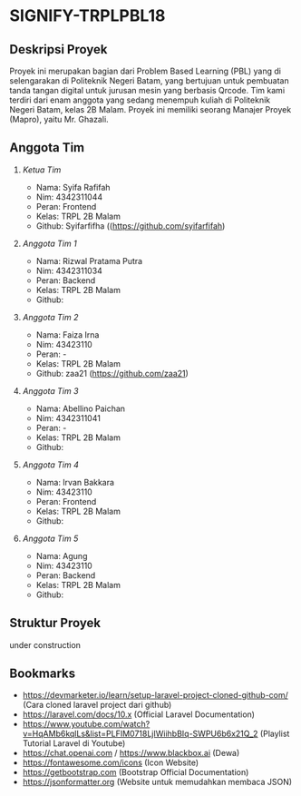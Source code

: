 # SIGNIFY-TRPLPBL18

## Deskripsi Proyek
Proyek ini merupakan bagian dari Problem Based Learning (PBL) yang di selengarakan di Politeknik Negeri Batam, yang bertujuan untuk pembuatan tanda tangan digital untuk jurusan mesin yang berbasis Qrcode. Tim kami terdiri dari enam anggota yang sedang menempuh kuliah di Politeknik Negeri Batam, kelas 2B Malam. Proyek ini memiliki seorang Manajer Proyek (Mapro), yaitu Mr. Ghazali.

## Anggota Tim
1. *Ketua Tim*
    - Nama:  Syifa Rafifah
    - Nim: 4342311044
    - Peran: Frontend
    - Kelas: TRPL 2B Malam
    - Github: Syifarfifha ((https://github.com/syifarfifah)

2. *Anggota Tim 1*
    - Nama: Rizwal Pratama Putra
    - Nim: 4342311034
    - Peran: Backend
    - Kelas: TRPL 2B Malam
    - Github: 

3. *Anggota Tim 2*
    - Nama: Faiza Irna
    - Nim: 43423110
    - Peran: -
    - Kelas: TRPL 2B Malam
    - Github: zaa21 (https://github.com/zaa21)

4. *Anggota Tim 3*
    - Nama: Abellino Paichan
    - Nim: 4342311041
    - Peran: -
    - Kelas: TRPL 2B Malam
    - Github:

5. *Anggota Tim 4*
    - Nama: Irvan Bakkara
    - Nim: 43423110
    - Peran: Frontend
    - Kelas: TRPL 2B Malam
    - Github: 

6. *Anggota Tim 5*
    - Nama: Agung
    - Nim: 43423110
    - Peran: Backend
    - Kelas: TRPL 2B Malam
    - Github:

## Struktur Proyek
under construction

## Bookmarks
- https://devmarketer.io/learn/setup-laravel-project-cloned-github-com/ (Cara cloned laravel project dari github)
- https://laravel.com/docs/10.x (Official Laravel Documentation)
- https://www.youtube.com/watch?v=HqAMb6kqlLs&list=PLFIM0718LjIWiihbBIq-SWPU6b6x21Q_2 (Playlist Tutorial Laravel di Youtube)
- https://chat.openai.com / https://www.blackbox.ai (Dewa)
- https://fontawesome.com/icons (Icon Website)
- https://getbootstrap.com (Bootstrap Official Documentation)
- https://jsonformatter.org (Website untuk memudahkan membaca JSON)
